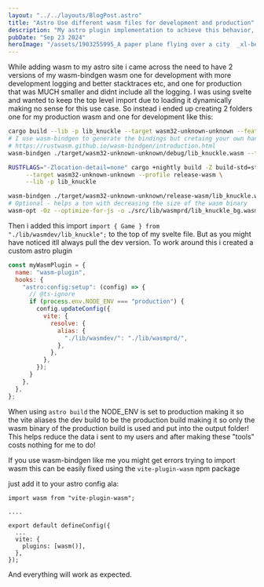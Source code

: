 ```yaml
---
layout: "../../layouts/BlogPost.astro"
title: "Astro Use different wasm files for development and production"
description: "My astro plugin implementation to achieve this behavior, can be extended to just normal js"
pubDate: "Sep 23 2024"
heroImage: "/assets/1903255995_A paper plane flying over a city  _xl-beta-v2-2-2.png"
---
```


While adding wasm to my astro site i came across the need to have 2 versions of my wasm-bindgen wasm one for development with more development logging and better stacktraces etc, and one for production that was MUCH smaller and didnt include all the logging. I was using svelte and wanted to keep the top level import due to loading it dynamically making no sense for this use case.
So instead i ended up creating 2 folders one for my production wasm and one for development like this:

```sh
cargo build --lib -p lib_knuckle --target wasm32-unknown-unknown --features debug
# I use wasm-bindgen to generate the bindings but cretaing your own handrolled bindings should work just fine!
# https://rustwasm.github.io/wasm-bindgen/introduction.html
wasm-bindgen ./target/wasm32-unknown-unknown/debug/lib_knuckle.wasm --target bundler --out-dir src/lib/wasmdev

RUSTFLAGS="-Zlocation-detail=none" cargo +nightly build -Z build-std=std,panic_abort -Z build-std-features=panic_immediate_abort \
     --target wasm32-unknown-unknown --profile release-wasm \
     --lib -p lib_knuckle

wasm-bindgen ./target/wasm32-unknown-unknown/release-wasm/lib_knuckle.wasm --target bundler --out-dir src/lib/wasmprd
# Optional - helps a ton with decreasing the size of the wasm binary
wasm-opt -Oz --optimize-for-js -o ./src/lib/wasmprd/lib_knuckle_bg.wasm ./src/lib/wasmprd/lib_knuckle_bg.wasm
```

Then i added this import `import { Game } from "./lib/wasmdev/lib_knuckle";` to the top of my svelte file. But as you might have noticed itll always pull the dev version. To work around this i created a custom astro plugin

```js
const myWasmPlugin = {
  name: "wasm-plugin",
  hooks: {
    "astro:config:setup": (config) => {
      // @ts-ignore
      if (process.env.NODE_ENV === "production") {
        config.updateConfig({
          vite: {
            resolve: {
              alias: {
                "./lib/wasmdev/": "./lib/wasmprd/",
              },
            },
          },
        });
      }
    },
  },
};
```

When using `astro build` the NODE_ENV is set to production making it so the vite aliases the dev build to be the production build making it so only the wasm binary of the production build is used and put into the output folder!
This helps reduce the data i sent to my users and after making these "tools" costs nothing for me to do!

If you use wasm-bindgen like me you might get errors trying to import wasm this can be easily fixed using the `vite-plugin-wasm` npm package

just add it to your astro config ala:

```
import wasm from "vite-plugin-wasm";

....

export default defineConfig({
  ...
  vite: {
    plugins: [wasm()],
  },
});
```

And everything will work as expected.
